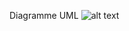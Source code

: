 Diagramme UML
![alt text](https://cdn.discordapp.com/attachments/582521205014265856/912684180368928778/68747470733a2f2f63646e2e646973636f72646170702e636f6d2f6174746163686d656e74732f3638353231343034343437383530353134362f3931323431373038333132363539313535302f415f537461722d42617365645f4c414e2e706e67.png)